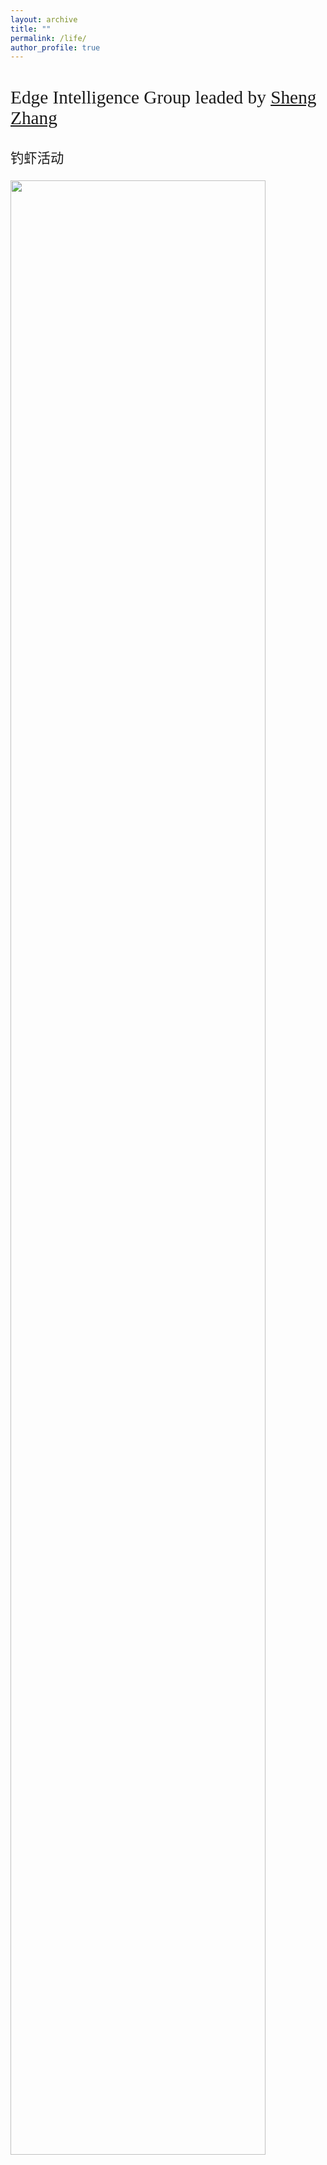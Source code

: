 ```yaml
---
layout: archive
title: ""
permalink: /life/
author_profile: true
---
```


<style>
h1 { font: 26pt Microsoft YaHei !important; }
h2 { font: 22pt Microsoft YaHei !important; }
h3 { font: 16pt Microsoft YaHei !important; }
p { font: 14pt kai !important; }
</style>
##  Edge Intelligence Group leaded by [Sheng Zhang](https://cs.nju.edu.cn/c9/e4/c2640a51684/page.htm) 

### 钓虾活动
<p><img src="http://nju-cn.github.io/imgage_group/diaoxia.jpg" referrerpolicy="no-referrer" width="90%"></p>









